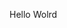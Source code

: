 Hello Wolrd


















































































































































































































































































































































































































































































































































































































































































































































































































































































































































































































































































































































































































































































































































































































































































































































































































































































































































































































































































































































































































































































































































































































































































































































































































































































































































































































































































































































































